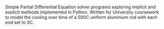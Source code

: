 Simple Partial Differential Equation solver programs exploring implicit and explicit methods implemented in Python. Written for University coursework to model the cooling over time of a 500C uniform aluminium rod with each end set to 0C.
